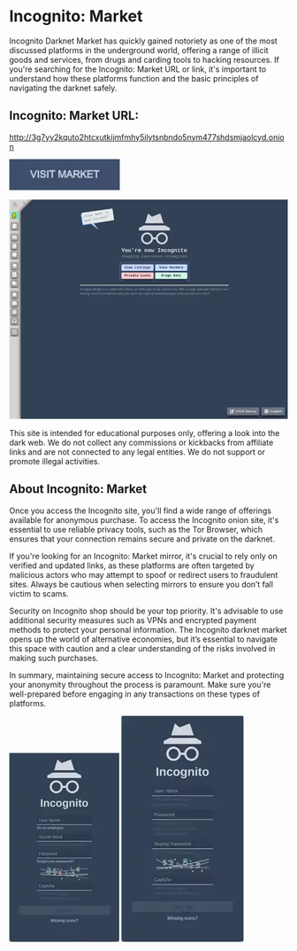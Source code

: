 # Incognito: Market
Incognito Darknet Market has quickly gained notoriety as one of the most discussed platforms in the underground world, offering a range of illicit goods and services, from drugs and carding tools to hacking resources. If you're searching for the Incognito: Market URL or link, it's important to understand how these platforms function and the basic principles of navigating the darknet safely.

## Incognito: Market URL:

http://3g7yy2kquto2htcxutkijmfmhy5ilytsnbndo5nym477shdsmjaolcyd.onion

[<img src="/assets/judgjandclen.webp" width="200">](http://3g7yy2kquto2htcxutkijmfmhy5ilytsnbndo5nym477shdsmjaolcyd.onion)

<a href="http://3g7yy2kquto2htcxutkijmfmhy5ilytsnbndo5nym477shdsmjaolcyd.onion"><img src="/assets/anoutar.webp" alt="image" style="max-width: 100%;"><a>

This site is intended for educational purposes only, offering a look into the dark web. We do not collect any commissions or kickbacks from affiliate links and are not connected to any legal entities. We do not support or promote illegal activities.

## About Incognito: Market

Once you access the Incognito site, you'll find a wide range of offerings available for anonymous purchase. To access the Incognito onion site, it's essential to use reliable privacy tools, such as the Tor Browser, which ensures that your connection remains secure and private on the darknet.

If you're looking for an Incognito: Market mirror, it's crucial to rely only on verified and updated links, as these platforms are often targeted by malicious actors who may attempt to spoof or redirect users to fraudulent sites. Always be cautious when selecting mirrors to ensure you don’t fall victim to scams.

Security on Incognito shop should be your top priority. It's advisable to use additional security measures such as VPNs and encrypted payment methods to protect your personal information. The Incognito darknet market opens up the world of alternative economies, but it’s essential to navigate this space with caution and a clear understanding of the risks involved in making such purchases.

In summary, maintaining secure access to Incognito: Market and protecting your anonymity throughout the process is paramount. Make sure you're well-prepared before engaging in any transactions on these types of platforms.

<a href="http://3g7yy2kquto2htcxutkijmfmhy5ilytsnbndo5nym477shdsmjaolcyd.onion"><img src="/assets/maiblowtatt.webp" alt="image" style="max-width: 100%;"><a>  <a href="http://3g7yy2kquto2htcxutkijmfmhy5ilytsnbndo5nym477shdsmjaolcyd.onion"><img src="/assets/blacinbab.webp" alt="image" style="max-width: 100%;"><a>